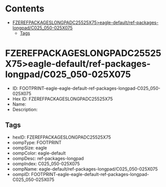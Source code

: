 



Contents
========

* [FZEREFPACKAGESLONGPADC25525X75>eagle-default/ref-packages-longpad/C025_050-025X075](#fzerefpackageslongpadc25525x75eagle-defaultref-packages-longpadc025_050-025x075)
	* [Tags](#tags)

# FZEREFPACKAGESLONGPADC25525X75>eagle-default/ref-packages-longpad/C025_050-025X075

- ID: FOOTPRINT-eagle-eagle-default-ref-packages-longpad-C025_050-025X075
- Hex ID: FZEREFPACKAGESLONGPADC25525X75
- Name: 
- Description: 

## Tags

- hexID: FZEREFPACKAGESLONGPADC25525X75
- oompType: FOOTPRINT
- oompSize: eagle
- oompColor: eagle-default
- oompDesc: ref-packages-longpad
- oompIndex: C025_050-025X075
- oompName: eagle-default/ref-packages-longpad/C025_050-025X075
- oompID: FOOTPRINT-eagle-eagle-default-ref-packages-longpad-C025_050-025X075
